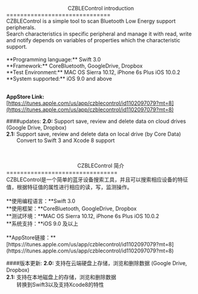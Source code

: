 <Center>CZBLEControl introduction</Center>
==============================
<br/>
CZBLEControl is a simple tool to scan Bluetooth Low Energy support peripherals.<br/> 
Search characteristics in specific peripheral and manage it with read, write and notify depends on variables of properties which the characteristic support.
<br/><br/>
**Programming language:** Swift 3.0<br/>
**Framework:** CoreBluetooth, GoogleDrive, Dropbox<br/>
**Test Environment:** MAC OS Sierra 10.12, iPhone 6s Plus iOS 10.0.2<br/>
**System supported:** iOS 9.0 and above<br/><br/>

**AppStore Link:** <br/>
[https://itunes.apple.com/us/app/czblecontrol/id1102097079?mt=8](https://itunes.apple.com/us/app/czblecontrol/id1102097079?mt=8)

####updates:
**2.0:** Support save, review and delete data on cloud drives (Google Drive, Dropbox) </br>
**2.1:** Support save, review and delete data on local drive (by Core Data)<br/>
&nbsp;&nbsp;&nbsp;&nbsp;&nbsp;&nbsp;&nbsp;Convert to Swift 3 and Xcode 8 support
</br></br></br>

<Center>CZBLEControl 简介</Center>
================================
<br/>
CZBLEControl是一个简单的蓝牙设备搜索工具，并且可以搜索相应设备的特征值，根据特征值的属性进行相应的读，写，监测操作。
<br/><br/>
**使用编程语言：**Swift 3.0<br/>
**使用框架：**CoreBluetooth, GoogleDrive, Dropbox<br/>
**测试环境：**MAC OS Sierra 10.12, iPhone 6s Plus iOS 10.0.2<br/>
**系统支持：**iOS 9.0 及以上<br/><br/>
**AppStore链接：**<br/>
[https://itunes.apple.com/us/app/czblecontrol/id1102097079?mt=8](https://itunes.apple.com/us/app/czblecontrol/id1102097079?mt=8)

####版本更新:
**2.0:** 支持在云端硬盘上存储，浏览和删除数据 (Google Drive, Dropbox) </br>
**2.1:** 支持在本地磁盘上的存储，浏览和删除数据<br/>
&nbsp;&nbsp;&nbsp;&nbsp;&nbsp;&nbsp;&nbsp;转换到Swift3以及支持Xcode8的特性
